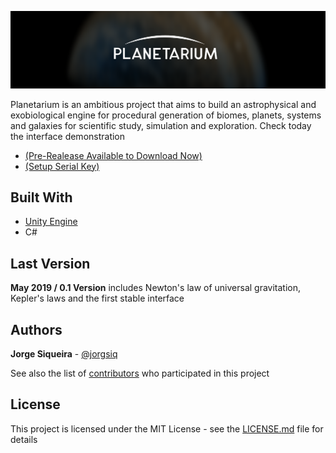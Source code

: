 ![](header.png)


Planetarium is an ambitious project that aims to build an astrophysical and exobiological engine for procedural generation of biomes, planets, systems and galaxies for scientific study, simulation and exploration. Check today the interface demonstration <br>
* <a href="https://github.com/jorgsiq/planetarium/releases/download/V0.5/PlanetariumSetup.exe">(Pre-Realease Available to Download Now)</a> <br>
* <a href="https://github.com/jorgsiq/planetarium/releases/tag/V0.5">(Setup Serial Key)</a> 


## Built With

* [Unity Engine](https://unity.com/) 
* C#

## Last Version

**May 2019 / 0.1 Version** includes Newton's law of universal gravitation, Kepler's laws and the first stable interface

## Authors

**Jorge Siqueira** - [@jorgsiq](https://github.com/jorgsiq)

See also the list of [contributors](https://github.com/jorgsiq/planetarium/graphs/contributors) who participated in this project

## License

This project is licensed under the MIT License - see the [LICENSE.md](LICENSE.md) file for details

